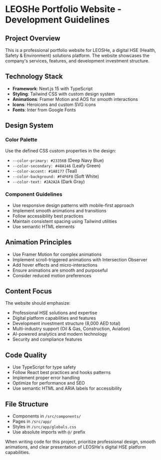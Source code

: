 <!-- Use this file to provide workspace-specific custom instructions to Copilot. For more details, visit https://code.visualstudio.com/docs/copilot/copilot-customization#_use-a-githubcopilotinstructionsmd-file -->

# LEOSHe Portfolio Website - Development Guidelines

## Project Overview

This is a professional portfolio website for LEOSHe, a digital HSE (Health, Safety & Environment) solutions platform. The website showcases the company's services, features, and development investment structure.

## Technology Stack

- **Framework**: Next.js 15 with TypeScript
- **Styling**: Tailwind CSS with custom design system
- **Animations**: Framer Motion and AOS for smooth interactions
- **Icons**: Heroicons and custom SVG icons
- **Fonts**: Inter from Google Fonts

## Design System

### Color Palette

Use the defined CSS custom properties in the design:

- `--color-primary: #23356B` (Deep Navy Blue)
- `--color-secondary: #48A146` (Leafy Green)
- `--color-accent: #1A8177` (Teal)
- `--color-background: #F4F6F8` (Soft White)
- `--color-text: #2A2A2A` (Dark Gray)

### Component Guidelines

- Use responsive design patterns with mobile-first approach
- Implement smooth animations and transitions
- Follow accessibility best practices
- Maintain consistent spacing using Tailwind utilities
- Use semantic HTML elements

## Animation Principles

- Use Framer Motion for complex animations
- Implement scroll-triggered animations with Intersection Observer
- Add hover effects and micro-interactions
- Ensure animations are smooth and purposeful
- Consider reduced motion preferences

## Content Focus

The website should emphasize:

- Professional HSE solutions and expertise
- Digital platform capabilities and features
- Development investment structure (8,000 AED total)
- Multi-industry support (Oil & Gas, Construction, Aviation)
- AI-powered analytics and modern technology
- Security and compliance features

## Code Quality

- Use TypeScript for type safety
- Follow React best practices and hooks patterns
- Implement proper error handling
- Optimize for performance and SEO
- Use semantic HTML and ARIA labels for accessibility

## File Structure

- Components in `/src/components/`
- Pages in `/src/app/`
- Styles in `/src/app/globals.css`
- Use absolute imports with `@/` prefix

When writing code for this project, prioritize professional design, smooth animations, and clear presentation of LEOSHe's digital HSE platform capabilities.
